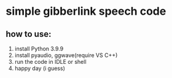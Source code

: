 # simple gibberlink speech code
## how to use:
1. install Python 3.9.9
2. install pyaudio, ggwave(require VS C++)
3. run the code in IDLE or shell
4. happy day (i guess)
